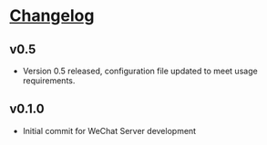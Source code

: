# [Changelog](https://github.com/djhui)


## v0.5
- Version 0.5 released, configuration file updated to meet usage requirements.

## v0.1.0
- Initial commit for WeChat Server development